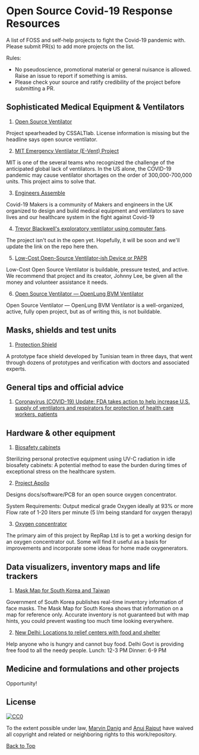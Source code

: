 # Open Source Covid-19 Response Resources

A list  of FOSS and self-help projects to fight the Covid-19 pandemic with. Please submit PR(s) to add more projects on the list. 

Rules: 

- No pseudoscience, promotional material or general nuisance is allowed. Raise an issue to report if something is amiss. 
- Please check your source and ratify credibility of the project before submitting a PR. 


## Sophisticated Medical Equipment & Ventilators

1. [Open Source Ventilator](https://github.com/CSSALTlab/Open_Source_Ventilator)

Project spearheaded by CSSALTlab. License information is missing but the headline says open source ventilator. 


2. [MIT Emergency Ventilator (E-Vent) Project](https://e-vent.mit.edu/)

MIT is one of the several teams who recognized the challenge of the anticipated global lack of ventilators. In the US alone, the COVID-19 pandemic may cause ventilator shortages on the order of 300,000-700,000 units. This project aims to solve that.

3. [Engineers Assemble](https://engineersassemble.tribe.so)

Covid-19 Makers is a community of Makers and engineers in the UK organized to design and build medical equipment and ventilators to save lives and our healthcare system in the fight against Covid-19

4. [Trevor Blackwell's exploratory ventilator using computer fans](https://twitter.com/tlbtlbtlb/status/1242615050990280704).

The project isn't out in the open yet. Hopefully, it will be soon and we'll update the link on the repo here then.

5. [Low-Cost Open-Source Ventilator-ish Device or PAPR](https://github.com/jcl5m1/ventilator)

Low-Cost Open Source Ventilator is buildable, pressure tested, and active. We recommend that project and its creator, Johnny Lee, be given all the money and volunteer assistance it needs.

6. [Open Source Ventilator — OpenLung BVM Ventilator](https://gitlab.com/TrevorSmale/OSV-OpenLung)

Open Source Ventilator — OpenLung BVM Ventilator is a well-organized, active, fully open project, but as of writing this, is not buildable.

## Masks, shields and test units

1. [Protection Shield](https://github.com/FAB619/Protection-Mask--COVID-19)

A prototype face shield developed by Tunisian team in three days, that went through dozens of prototypes and verification with doctors and associated experts.




## General tips and official advice

1. [Coronavirus (COVID-19) Update: FDA takes action to help increase U.S. supply of ventilators and respirators for protection of health care workers, patients](https://www.fda.gov/news-events/press-announcements/coronavirus-covid-19-update-fda-takes-action-help-increase-us-supply-ventilators-and-respirators)




## Hardware & other equipment

1. [Biosafety cabinets](https://github.com/TheoryDivision/covid19_biosafety_cabinet)

Sterilizing personal protective equipment using UV-C radiation in idle biosafety cabinets: A potential method to ease the burden during times of exceptional stress on the healthcare system.


2. [Project Apollo](https://github.com/oxycon/ProjectApollo)

Designs docs/software/PCB for an open source oxygen concentrator.

System Requirements: Output medical grade Oxygen ideally at 93% or more Flow rate of 1-20 liters per minute (5 l/m being standard for oxygen therapy)



3. [Oxygen concentrator](https://github.com/RepRapLtd/Oxygen-concentrator)

The primary aim of this project by RepRap Ltd is to get a working design for an oxygen concentrator out. Some will find it useful as a basis for improvements and  incorporate some ideas for home made oxygenerators.


## Data visualizers, inventory maps and life trackers

1. [Mask Map for South Korea and Taiwan](https://github.com/kiang/covid19-kr-masks)

Government of South Korea publishes real-time inventory information of face masks. The Mask Map for South Korea shows that information on a map for reference only. Accurate inventory is not guaranteed but with map hints, you could prevent wasting too much time looking everywhere.

2. [New Delhi: Locations to relief centers with food and shelter](https://www.google.com/maps/d/viewer?mid=1X11pR1yEU4F2gxG3NlHM_c69LbW0uRWS)

Help anyone who is hungry and cannot buy food. Delhi Govt is providing free food to all the needy people.
Lunch: 12-3 PM
Dinner: 6-9 PM

## Medicine and formulations and other projects

Opportunity!



## License

[![CC0](https://i.creativecommons.org/p/zero/1.0/88x31.png)](http://creativecommons.org/publicdomain/zero/1.0/)

To the extent possible under law, [Marvin Danig](http://bubblin.io/) and [Anuj Rajput](https://bubblin.io/anuj-anuj-rajput) have waived all copyright and related or neighboring rights to this work/repository.

[Back to Top](#open-source-covid-response-resources)